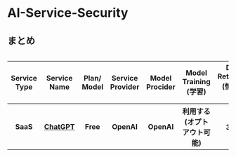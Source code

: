 # AI-Service-Security
## まとめ
<div style="overflow-x: auto;">
 <table>
   <thead>
     <tr>
       <th>Service Type</th>
       <th>Service Name</th>
       <th>Plan/ Model</th>
       <th>Service Provider</th>
       <th>Model Procider</th>
       <th>Model Training (学習)</th>
       <th>Data Retention (情報保持)</th>
       <th>Region</th>
       <th>Japan Region</th>
       <th>Governing Law (準拠法)</th>
       <th>Jurisdiction (管轄裁判所)</th>
       <th>ISO27001</th>
       <th>SOC2</th>
       <th>ISMAP</th>
     </tr>
   </thead>
   <tbody>
     <tr>
       <th><!--Service Type-->SaaS</th>
       <th><!--Service Name--><a href="https://openai.com/chatgpt/" target="_blank">ChatGPT</a></th>
       <th><!--Plan/ Model-->Free</th>
       <th><!--Service Provider-->OpenAI</th>
       <th><!--Model Procider-->OpenAI</th>
       <th><!--学習への利用-->利用する(オプトアウト可能)</th>
       <th><!--データ保持-->30日</th>
       <th><!--リージョン-->US</th>
       <th><!--日本リージョン有無-->なし</th>
       <th><!--準拠法-->US</th>
       <th><!--管轄裁判所-->US</th>
       <th><!--ISO27001-->Yes</th>
       <th><!--SOC2-->Type2</th>
       <th><!--ISMAP-->NO</th>
     </tr>
   </tbody>
 </table>
</div>
